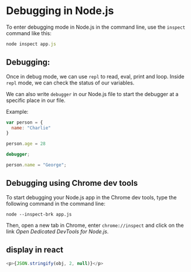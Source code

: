 # Debugging in Node.js

To enter debugging mode in Node.js in the command line, use the `inspect` command like this:

```javascript
node inspect app.js
```

## Debugging:

Once in debug mode, we can use `repl` to read, eval, print and loop. Inside `repl` mode, we can check the status of our variables.


We can also write `debugger` in our Node.js file to start the debugger at a specific place in our file.

Example:

```javascript
var person = {
  name: "Charlie"
}

person.age = 28

debugger;

person.name = "George";
```

## Debugging using Chrome dev tools

To start debugging your Node.js app in the Chrome dev tools, type the following command in the command line:

`node --inspect-brk app.js`

Then, open a new tab in Chrome, enter `chrome://inspect` and click on the link *Open Dedicated DevTools for Node.js*.

## display in react

```js
<p>{JSON.stringify(obj, 2, null)}</p>